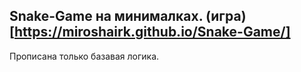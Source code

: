 ## Snake-Game на минималках. (игра)[https://miroshairk.github.io/Snake-Game/]
Прописана только базавая логика. 
